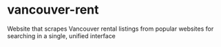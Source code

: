 # vancouver-rent
Website that scrapes Vancouver rental listings from popular websites for searching in a single, unified interface
